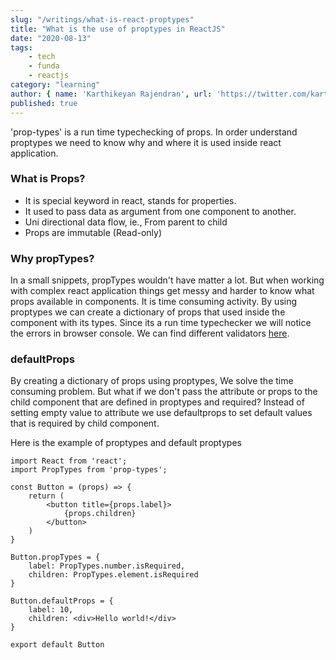 ```yaml
---
slug: "/writings/what-is-react-proptypes"
title: "What is the use of proptypes in ReactJS"
date: "2020-08-13"
tags: 
    - tech
    - funda
    - reactjs
category: "learning"
author: { name: 'Karthikeyan Rajendran', url: 'https://twitter.com/karthik_dot_js' }
published: true
---
```


'prop-types' is a run time typechecking of props. In order understand proptypes we need to know why and where it is used inside react application. 

### What is Props?
- It is special keyword in react, stands for properties. 
- It used to pass data as argument from one component to another.
- Uni directional data flow, ie., From parent to child
- Props are immutable (Read-only)

### Why propTypes?
In a small snippets, propTypes wouldn't have matter a lot. But when working with complex react application things get messy and harder to know what props available in components. It is time consuming activity. By using proptypes we can create a dictionary of props that used inside the component with its types. Since its a run time typechecker we will notice the errors in browser console. We can find different validators [here](https://reactjs.org/docs/typechecking-with-proptypes.html#proptypes). 

### defaultProps
By creating a dictionary of props using proptypes, We solve the time consuming problem. But what if we don't pass the attribute or props to the child component that are defined in proptypes and required? Instead of setting empty value to attribute we use defaultprops to set default values that is required by child component.

Here is the example of proptypes and default proptypes
```
import React from 'react';
import PropTypes from 'prop-types';

const Button = (props) => {
    return (
        <button title={props.label}>
            {props.children}
        </button>
    )
}

Button.propTypes = {
    label: PropTypes.number.isRequired,
    children: PropTypes.element.isRequired
}

Button.defaultProps = {
    label: 10,
    children: <div>Hello world!</div>
}

export default Button
```





